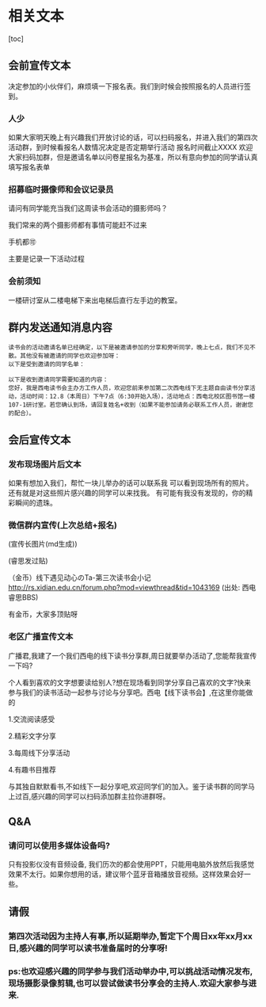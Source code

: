 # 相关文本

[toc]



## 会前宣传文本

决定参加的小伙伴们，麻烦填一下报名表。我们到时候会按照报名的人员进行签到。

### 人少

如果大家明天晚上有兴趣我们开放讨论的话，可以扫码报名，并进入我们的第四次活动群，到时候看报名人数情况决定是否定期举行活动
报名时间截止XXXX
欢迎大家扫码加群，但是邀请名单以问卷星报名为基准，所以有意向参加的同学请认真填写报名表单

### 招募临时摄像师和会议记录员

请问有同学能充当我们这周读书会活动的摄影师吗？

我们常来的两个摄影师都有事情可能赶不过来

手机都🉑 

主要是记录一下活动过程

### 会前须知

一楼研讨室从二楼电梯下来出电梯后直行左手边的教室。





## 群内发送通知消息内容

```
读书会的活动邀请名单已经确定，以下是被邀请参加的分享和旁听同学，晚上七点，我们不见不散。其他没有被邀请的同学也欢迎参加呀：
以下是受到邀请的同学名单：

以下是收到邀请同学需要知道的内容：
您好，我是西电读书会主办方工作人员，欢迎您前来参加第二次西电线下无主题自由读书分享活动，活动时间：12.8（本周日）下午7点（6:30开始入场），活动地点：西电北校区图书馆一楼107-1研讨室。若您确认到场，请回复姓名+收到（如果不能参加请务必联系工作人员，谢谢您的配合）。
```



## 会后宣传文本



### 发布现场图片后文本

如果有想加入我们，帮忙一块儿举办的话可以联系我
可以看到现场所有的照片。
还有就是对这些照片感兴趣的同学可以来找我。
有可能有我没有发现的，你的精彩瞬间的遗珠。

### 微信群内宣传(上次总结+报名)

(宣传长图片(md生成))

(睿思发过贴)

（金币）线下遇见动心のTa-第三次读书会小记
http://rs.xidian.edu.cn/forum.php?mod=viewthread&tid=1043169
(出处: 西电睿思BBS)

有金币，大家多顶贴呀

### 老区广播宣传文本

广播君,我建了一个我们西电的线下读书分享群,周日就要举办活动了,您能帮我宣传一下吗?

个人看到喜欢的文字想要读给别人?想在现场看到同学分享自己喜欢的文字?快来参与我们的读书活动一起参与讨论与分享吧。西电【线下读书会】,在这里你能做的

1.交流阅读感受

2.精彩文字分享

3.每周线下分享活动

4.有趣书目推荐

与其独自默默看书,不如线下一起分享吧,欢迎同学们的加入。鉴于读书群的同学马上过百,感兴趣的同学可以扫码添加群主拉你进群呀。



## Q&A

### 请问可以使用多媒体设备吗?

只有投影仪没有音频设备, 我们历次的都会使用PPT，只能用电脑外放然后我感觉效果不太行。如果你想用的话，建议带个蓝牙音箱播放音视频。这样效果会好一些。

## 请假

### 第四次活动因为主持人有事,所以延期举办,暂定下个周日xx年xx月xx日,感兴趣的同学可以读书准备届时的分享呀!

### ps:也欢迎感兴趣的同学参与我们活动举办中,可以挑战活动情况发布,现场摄影录像剪辑,也可以尝试做读书分享会的主持人.欢迎大家参与进来.